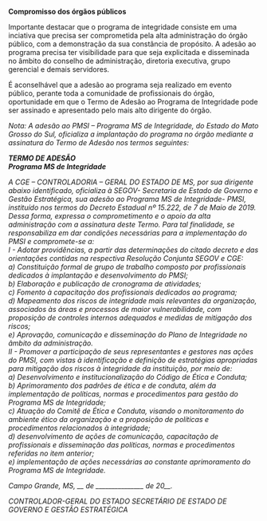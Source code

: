**Compromisso dos órgãos públicos**

Importante destacar que o programa de integridade consiste em uma inciativa que precisa ser comprometida pela alta administração do órgão público, com a demonstração da sua constância de propósito. A adesão ao programa precisa ter visibilidade para que seja explicitada e disseminada no âmbito do conselho de administração, diretoria executiva, grupo gerencial e demais servidores.

É aconselhável que a adesão ao programa seja realizado em evento público, perante toda a comunidade de profissionais do órgão, oportunidade em que o Termo de Adesão ao Programa de Integridade pode ser assinado e apresentado pelo mais alto dirigente do órgão. 

<i> Nota: A adesão ao PMSI – Programa MS de Integridade, do Estado do Mato Grosso do Sul, oficializa a implantação do programa no órgão mediante a assinatura do Termo de Adesão nos termos seguintes:

***TERMO DE ADESÃO </br>
Programa MS de Integridade***

A CGE – CONTROLADORIA – GERAL DO ESTADO DE MS, por sua dirigente abaixo identificado, oficializa à SEGOV- Secretaria de Estado de Governo e Gestão Estratégica, sua adesão ao Programa MS de Integridade- PMSI, instituído nos termos do Decreto Estadual nº 15.222, de 7 de Maio de 2019.</br>
Dessa forma, expressa o comprometimento e o apoio da alta administração com a assinatura deste Termo. Para tal finalidade, se responsabiliza em dar condições necessárias para a implementação do PMSI e compromete-se a:</br>
I - Adotar providências, a partir das determinações do citado decreto e das orientações contidas na respectiva Resolução Conjunta SEGOV e CGE:</br>
a) Constituição formal de grupo de trabalho composto por profissionais dedicados à implantação e desenvolvimento do PMSI;</br>
b) Elaboração e publicação de cronograma de atividades;</br>
c) Fomento à capacitação dos profissionais dedicados ao programa;</br>
d) Mapeamento dos riscos de integridade mais relevantes da organização, associados às áreas e processos de maior vulnerabilidade, com proposição de controles internos adequados e medidas de mitigação dos riscos;</br>
e) Aprovação, comunicação e disseminação do Plano de Integridade no âmbito da administração.</br>
II - Promover a participação de seus representantes e gestores nas ações do PMSI, com vistas à identificação e definição de estratégias apropriadas para mitigação dos riscos à integridade da instituição, por meio de:</br>
a)	Desenvolvimento e institucionalização do Código de Ética e Conduta;</br>
b)	Aprimoramento dos padrões de ética e de conduta, além da implementação de políticas, normas e procedimentos para gestão do Programa MS de Integridade;</br>
c)	Atuação do Comitê de Ética e Conduta, visando o monitoramento do ambiente ético da organização e a proposição de políticas e procedimentos relacionados à integridade;</br>
d) desenvolvimento de ações de comunicação, capacitação de profissionais e disseminação das políticas, normas e procedimentos referidas no item anterior;</br>
e) implementação de ações necessárias ao constante aprimoramento do Programa MS de Integridade.</br>

Campo Grande, MS, __ de _______________ de 20__.

CONTROLADOR-GERAL DO ESTADO
SECRETÁRIO DE ESTADO DE GOVERNO E GESTÃO ESTRATÉGICA</i>
